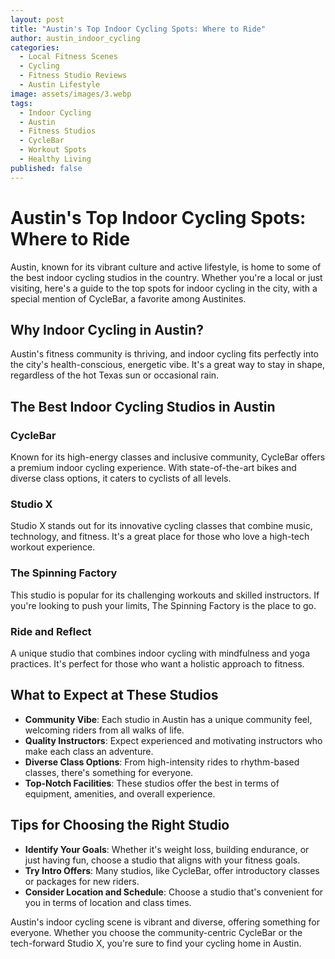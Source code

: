 ```yaml
---
layout: post
title: "Austin's Top Indoor Cycling Spots: Where to Ride"
author: austin_indoor_cycling
categories:
  - Local Fitness Scenes
  - Cycling
  - Fitness Studio Reviews
  - Austin Lifestyle
image: assets/images/3.webp
tags:
  - Indoor Cycling
  - Austin
  - Fitness Studios
  - CycleBar
  - Workout Spots
  - Healthy Living
published: false
---
```


# Austin's Top Indoor Cycling Spots: Where to Ride

Austin, known for its vibrant culture and active lifestyle, is home to some of the best indoor cycling studios in the country. Whether you're a local or just visiting, here's a guide to the top spots for indoor cycling in the city, with a special mention of CycleBar, a favorite among Austinites.

## Why Indoor Cycling in Austin?

Austin's fitness community is thriving, and indoor cycling fits perfectly into the city's health-conscious, energetic vibe. It's a great way to stay in shape, regardless of the hot Texas sun or occasional rain.

## The Best Indoor Cycling Studios in Austin

### CycleBar

Known for its high-energy classes and inclusive community, CycleBar offers a premium indoor cycling experience. With state-of-the-art bikes and diverse class options, it caters to cyclists of all levels.

### Studio X

Studio X stands out for its innovative cycling classes that combine music, technology, and fitness. It's a great place for those who love a high-tech workout experience.

### The Spinning Factory

This studio is popular for its challenging workouts and skilled instructors. If you're looking to push your limits, The Spinning Factory is the place to go.

### Ride and Reflect

A unique studio that combines indoor cycling with mindfulness and yoga practices. It's perfect for those who want a holistic approach to fitness.

## What to Expect at These Studios

- **Community Vibe**: Each studio in Austin has a unique community feel, welcoming riders from all walks of life.
- **Quality Instructors**: Expect experienced and motivating instructors who make each class an adventure.
- **Diverse Class Options**: From high-intensity rides to rhythm-based classes, there's something for everyone.
- **Top-Notch Facilities**: These studios offer the best in terms of equipment, amenities, and overall experience.

## Tips for Choosing the Right Studio

- **Identify Your Goals**: Whether it's weight loss, building endurance, or just having fun, choose a studio that aligns with your fitness goals.
- **Try Intro Offers**: Many studios, like CycleBar, offer introductory classes or packages for new riders.
- **Consider Location and Schedule**: Choose a studio that's convenient for you in terms of location and class times.

Austin's indoor cycling scene is vibrant and diverse, offering something for everyone. Whether you choose the community-centric CycleBar or the tech-forward Studio X, you're sure to find your cycling home in Austin.

